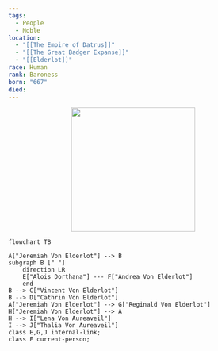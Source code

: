 ```yaml
---
tags:
  - People
  - Noble
location:
  - "[[The Empire of Datrus]]"
  - "[[The Great Badger Expanse]]"
  - "[[Elderlot]]"
race: Human
rank: Baroness
born: "667"
died:
---
```

<p style="text-align:center;"><img src="https://foundry-vtt-kb.s3.us-east-2.amazonaws.com/Images/Tokens/NPCs/Nobles/Baroness+Andrea.png" width="250" height="250"></p>

```mermaid
flowchart TB

A["Jeremiah Von Elderlot"] --> B
subgraph B [" "]
	direction LR
	E["Alois Dorthana"] --- F["Andrea Von Elderlot"]
	end
B --> C["Vincent Von Elderlot"]
B --> D["Cathrin Von Elderlot"]
A["Jeremiah Von Elderlot"] --> G["Reginald Von Elderlot"]
H["Jeremiah Von Elderlot"] --> A
H --> I["Lena Von Aureaveil"]
I --> J["Thalia Von Aureaveil"]
class E,G,J internal-link;
class F current-person;
```

<div class="hide-next"></div>
